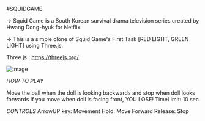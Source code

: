 #SQUIDGAME

-> Squid Game is a South Korean survival drama television series created by Hwang Dong-hyuk for Netflix. 

-> This is a simple clone of Squid Game's First Task [RED LIGHT, GREEN LIGHT] using Three.js.

Three.js : https://threejs.org/

![image](https://user-images.githubusercontent.com/45164484/141756709-f1889a7e-f2d6-4c64-9d3a-87bdab509a01.png)



*HOW TO PLAY*
  
  Move the ball when the doll is looking backwards and stop when doll looks forwards 
  If you move when doll is facing front, YOU LOSE!
  TimeLimit: 10 sec
  
  *CONTROLS*
  ArrowUP key: Movement
    Hold: Move Forward
    Release: Stop
  
  
  
